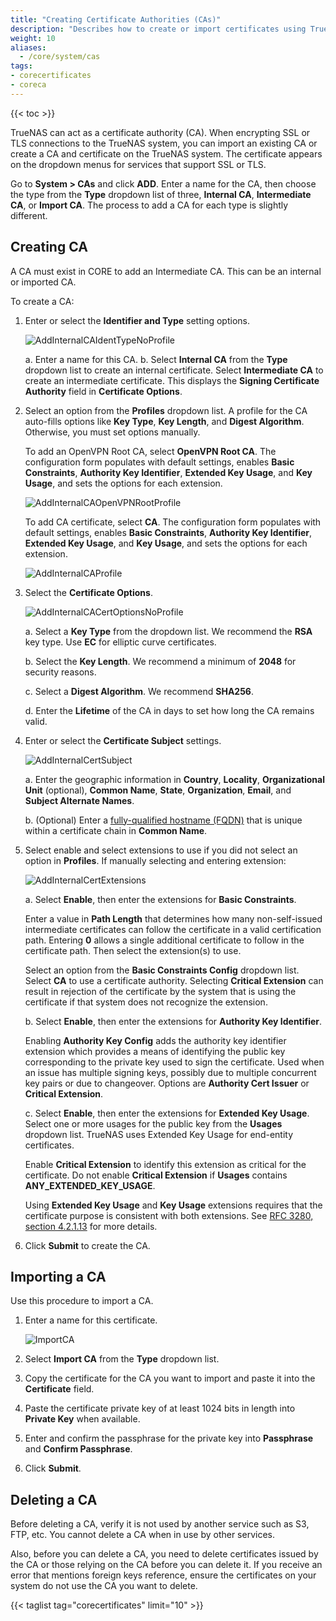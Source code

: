 ```yaml
---
title: "Creating Certificate Authorities (CAs)"
description: "Describes how to create or import certificates using TrueNAS CORE."
weight: 10
aliases:
  - /core/system/cas
tags:
- corecertificates
- coreca
---
```


{{< toc >}}

TrueNAS can act as a certificate authority (CA). 
When encrypting SSL or TLS connections to the TrueNAS system, you can import an existing CA or create a CA and certificate on the TrueNAS system. 
The certificate appears on the dropdown menus for services that support SSL or TLS. 

Go to **System > CAs** and click **ADD**. Enter a name for the CA, then choose the type from the **Type** dropdown list of three, **Internal CA**, **Intermediate CA**, or **Import CA**. The process to add a CA for each type is slightly different.

## Creating CA

A CA must exist in CORE to add an Intermediate CA. This can be an internal or imported CA.

To create a CA:

1. Enter or select the **Identifier and Type** setting options.
   
   ![AddInternalCAIdentTypeNoProfile](/images/CORE/13.0/AddInternalCAIdentTypeNoProfile.png "Add Internal CA Name and Type")

   a. Enter a name for this CA.
   b. Select **Internal CA** from the **Type** dropdown list to create an internal certificate. 
      Select **Intermediate CA** to create an intermediate certificate. This displays the **Signing Certificate Authority** field in **Certificate Options**.

2. Select an option from the **Profiles** dropdown list. 
   A profile for the CA auto-fills options like **Key Type**, **Key Length**, and **Digest Algorithm**. Otherwise, you must set options manually.

   To add an OpenVPN Root CA, select **OpenVPN Root CA**. 
   The configuration form populates with default settings, enables **Basic Constraints**, **Authority Key Identifier**, **Extended Key Usage**, and **Key Usage**, and sets the options for each extension.

   ![AddInternalCAOpenVPNRootProfile](/images/CORE/13.0/AddInternalCAOpenVPNRootProfile.png "Add OpenVPN Root CA Profile")
   
   To add CA certificate, select **CA**. 
   The configuration form populates with default settings, enables **Basic Constraints**, **Authority Key Identifier**, **Extended Key Usage**, and **Key Usage**, and sets the options for each extension.

   ![AddInternalCAProfile](/images/CORE/13.0/AddInternalCAProfile.png "Add Internal CA Profile")
   
3. Select the **Certificate Options**.
   
   ![AddInternalCACertOptionsNoProfile](/images/CORE/13.0/AddInternalCACertOptionsNoProfile.png "Add Internal CA Certificate Options")

   a. Select a **Key Type** from the dropdown list. We recommend the **RSA** key type. Use **EC** for elliptic curve certificates.
   
   b. Select the **Key Length**. We recommend a minimum of **2048** for security reasons. 

   c. Select a **Digest Algorithm**. We recommend **SHA256**.

   d. Enter the **Lifetime** of the CA in days to set how long the CA remains valid.

4. Enter or select the **Certificate Subject** settings.
   
   ![AddInternalCertSubject](/images/CORE/13.0/AddInternalCertSubject.png "Internal Certificate Subject Settings")

   a. Enter the geographic information in **Country**, **Locality**, **Organizational Unit** (optional), **Common Name**, **State**, **Organization**, **Email**, and **Subject Alternate Names**. 

   b. (Optional) Enter a [fully-qualified hostname (FQDN)](https://kb.iu.edu/d/aiuv) that is unique within a certificate chain in **Common Name**. 

5. Select enable and select extensions to use if you did not select an option in **Profiles**. If manually selecting and entering extension:
   
   ![AddInternalCertExtensions](/images/CORE/13.0/AddInternalCertExtensions.png "Internal Certificate Extension Options")
   
   a. Select **Enable**, then enter the extensions for **Basic Constraints**. 
  
      Enter a value in **Path Length** that determines how many non-self-issued intermediate certificates can follow the certificate in a valid certification path. 
      Entering **0** allows a single additional certificate to follow in the certificate path. Then select the extension(s) to use.
      
      Select an option from the **Basic Constraints Config** dropdown list. Select **CA** to use a certificate authority. 
      Selecting **Critical Extension** can result in rejection of the certificate by the system that is using the certificate if that system does not recognize the extension.

   b. Select **Enable**, then enter the extensions for **Authority Key Identifier**.

      Enabling **Authority Key Config** adds the authority key identifier extension which provides a means of identifying the public key corresponding to the private key used to sign the certificate. Used when an issue has multiple signing keys, possibly due to multiple concurrent key pairs or due to changeover. Options are **Authority Cert Issuer** or **Critical Extension**.

   c. Select **Enable**, then enter the extensions for **Extended Key Usage**. Select one or more usages for the public key from the **Usages** dropdown list.
      TrueNAS uses Extended Key Usage for end-entity certificates.
    
      Enable **Critical Extension** to identify this extension as critical for the certificate. 
      Do not enable **Critical Extension** if **Usages** contains **ANY_EXTENDED_KEY_USAGE**.

      Using **Extended Key Usage** and **Key Usage** extensions requires that the certificate purpose is consistent with both extensions. See [RFC 3280, section 4.2.1.13](https://www.ietf.org/rfc/rfc3280.txt) for more details.

6. Click **Submit** to create the CA.

## Importing a CA
Use this procedure to import a CA.

1. Enter a name for this certificate. 
   
   ![ImportCA](/images/CORE/13.0/ImportCA.png "Import CA")

2. Select **Import CA** from the **Type** dropdown list. 
  
3. Copy the certificate for the CA you want to import and paste it into the **Certificate** field.  

4. Paste the certificate private key of at least 1024 bits in length into **Private Key** when available. 

5. Enter and confirm the passphrase for the private key into **Passphrase** and **Confirm Passphrase**.
   
6. Click **Submit**.

## Deleting a CA

Before deleting a CA, verify it is not used by another service such as S3, FTP, etc. You cannot delete a CA when in use by other services.

Also, before you can delete a CA, you need to delete certificates issued by the CA or those relying on the CA before you can delete it. If you receive an error that mentions foreign keys reference, ensure the certificates on your system do not use the CA you want to delete. 

{{< taglist tag="corecertificates" limit="10" >}}
